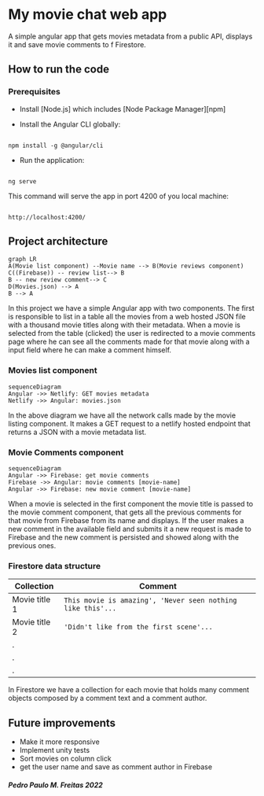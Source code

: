 

# My movie chat web app

A simple angular app that gets movies metadata from a public API, displays it and save movie comments to f
Firestore.

## How to run the code
	
###  Prerequisites

- Install [Node.js] which includes [Node Package Manager][npm]

- Install the Angular CLI globally:

```

npm install -g @angular/cli

```

- Run the application:

```

ng serve

```
This command will serve the app in port 4200 of you local machine:

```

http://localhost:4200/

```

##  Project architecture


```mermaid
graph LR
A(Movie list component) --Movie name --> B(Movie reviews component) 
C((Firebase)) -- review list--> B
B -- new review comment--> C
D(Movies.json) --> A
B --> A
```
In this project we have a simple Angular app with two components. The first is responsible to list in a table all the movies from a web hosted JSON file with a thousand movie titles along with their metadata. When a movie is selected from the table (clicked) the user is redirected to a movie comments page where he can see all the comments made for that movie along with a input field where he can make a comment himself.

### Movies list component 
```mermaid
sequenceDiagram
Angular ->> Netlify: GET movies metadata
Netlify ->> Angular: movies.json
```
In the above diagram we have all the network calls made by the movie listing component. It makes a GET request to a netlify hosted endpoint that returns a JSON with a movie metadata list.

### Movie Comments component
```mermaid
sequenceDiagram
Angular ->> Firebase: get movie comments
Firebase ->> Angular: movie comments [movie-name]
Angular ->> Firebase: new movie comment [movie-name]
```

When a movie is selected in the first component the movie title is passed to the movie comment component, that gets all the previous comments for that movie from Firebase from its name and displays. If the user makes a new comment in the available field and submits it a new request is made to Firebase and the new comment is persisted and showed along with the previous ones.


### Firestore data structure

| Collection     |Comment                    
|----------------|-------------------
|Movie title  1   |`This movie is amazing', 'Never seen nothing like this'...`       
|Movie title  2  |`'Didn't like from the first scene'...`       
|  .   | 
|  .   |
|  .   |      

In Firestore we have a collection for each movie that holds many comment objects composed by a comment text and a comment author.

## Future improvements
-   Make it more responsive
-  Implement unity tests
-  Sort movies on column click 
-  get the user name and save as comment author in Firebase


##### Pedro Paulo M. Freitas 2022
